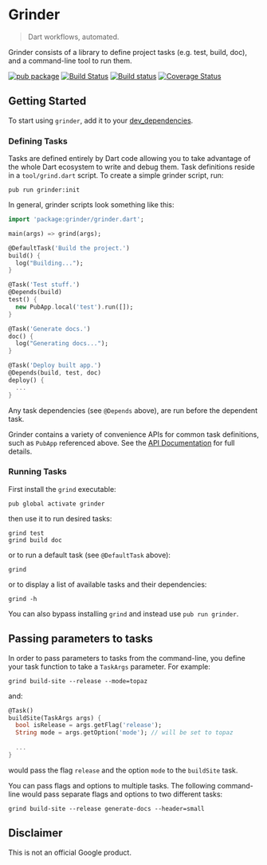 # Grinder

> Dart workflows, automated.

Grinder consists of a library to define project tasks (e.g. test, build, doc),
and a command-line tool to run them.

[![pub package](https://img.shields.io/pub/v/grinder.svg)](https://pub.dartlang.org/packages/grinder)
[![Build Status](https://travis-ci.org/google/grinder.dart.svg?branch=master)](https://travis-ci.org/google/grinder.dart)
[![Build status](https://ci.appveyor.com/api/projects/status/rxskyfnov8evqwib/branch/master?svg=true)](https://ci.appveyor.com/project/devoncarew/grinder-dart/branch/master)
[![Coverage Status](https://img.shields.io/coveralls/google/grinder.dart.svg)](https://coveralls.io/r/google/grinder.dart)

## Getting Started

To start using `grinder`, add it to your
[dev_dependencies](https://www.dartlang.org/tools/pub/dependencies.html#dev-dependencies).

### Defining Tasks

Tasks are defined entirely by Dart code allowing you to take advantage of
the whole Dart ecosystem to write and debug them.  Task definitions reside
in a `tool/grind.dart` script. To create a simple grinder script, run:

    pub run grinder:init

In general, grinder scripts look something like this:

```dart
import 'package:grinder/grinder.dart';

main(args) => grind(args);

@DefaultTask('Build the project.')
build() {
  log("Building...");
}

@Task('Test stuff.')
@Depends(build)
test() {
  new PubApp.local('test').run([]);
}

@Task('Generate docs.')
doc() {
  log("Generating docs...");
}

@Task('Deploy built app.')
@Depends(build, test, doc)
deploy() {
  ...
}
```

Any task dependencies (see `@Depends` above), are run before the dependent task.

Grinder contains a variety of convenience APIs for common task definitions, such
as `PubApp` referenced above.  See the
[API Documentation](http://www.dartdocs.org/documentation/grinder/latest) for
full details.

### Running Tasks

First install the `grind` executable:

    pub global activate grinder

then use it to run desired tasks:

    grind test
    grind build doc

or to run a default task (see `@DefaultTask` above):

    grind

or to display a list of available tasks and their dependencies:

    grind -h

You can also bypass installing `grind` and instead use `pub run grinder`.

## Passing parameters to tasks

In order to pass parameters to tasks from the command-line, you define
your task function to take a `TaskArgs` parameter. For example:

`grind build-site --release --mode=topaz`

and:

```dart
@Task()
buildSite(TaskArgs args) {
  bool isRelease = args.getFlag('release');
  String mode = args.getOption('mode'); // will be set to topaz
  
  ...
}
```

would pass the flag `release` and the option `mode` to the `buildSite`
task.

You can pass flags and options to multiple tasks. The following command-line
would pass separate flags and options to two different tasks:

`grind build-site --release generate-docs --header=small`

## Disclaimer

This is not an official Google product.
